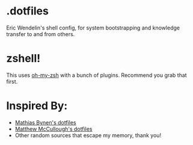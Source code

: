 # .dotfiles
Eric Wendelin's shell config, for system bootstrapping and knowledge transfer to and from others.

# zshell!
This uses [oh-my-zsh](https://github.com/robbyrussell/oh-my-zsh) with a bunch of plugins. Recommend you grab that first.

# Inspired By:
- [Mathias Bynen's dotfiles](http://mths.be/dotfiles)
- [Matthew McCullough's dotfiles](https://github.com/matthewmccullough/dotfiles)
- Other random sources that escape my memory, thank you!
